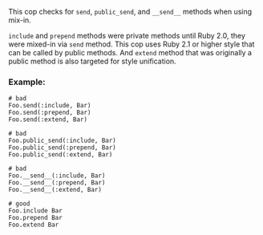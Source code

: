 
This cop checks for `send`, `public_send`, and `__send__` methods
when using mix-in.

`include` and `prepend` methods were private methods until Ruby 2.0,
they were mixed-in via `send` method. This cop uses Ruby 2.1 or
higher style that can be called by public methods.
And `extend` method that was originally a public method is also targeted
for style unification.

### Example:
    # bad
    Foo.send(:include, Bar)
    Foo.send(:prepend, Bar)
    Foo.send(:extend, Bar)

    # bad
    Foo.public_send(:include, Bar)
    Foo.public_send(:prepend, Bar)
    Foo.public_send(:extend, Bar)

    # bad
    Foo.__send__(:include, Bar)
    Foo.__send__(:prepend, Bar)
    Foo.__send__(:extend, Bar)

    # good
    Foo.include Bar
    Foo.prepend Bar
    Foo.extend Bar
